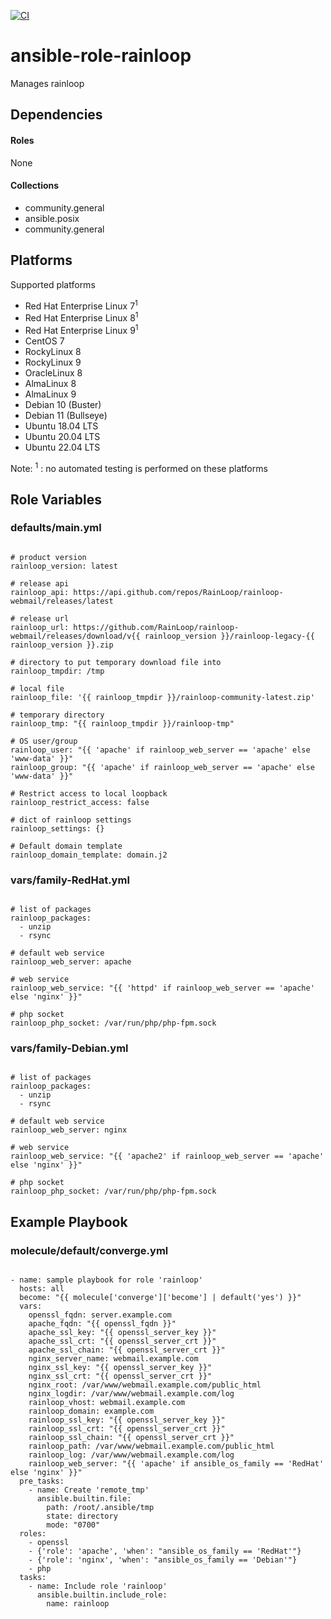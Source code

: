 [![CI](https://github.com/de-it-krachten/ansible-role-rainloop/workflows/CI/badge.svg?event=push)](https://github.com/de-it-krachten/ansible-role-rainloop/actions?query=workflow%3ACI)


# ansible-role-rainloop

Manages rainloop



## Dependencies

#### Roles
None

#### Collections
- community.general
- ansible.posix
- community.general

## Platforms

Supported platforms

- Red Hat Enterprise Linux 7<sup>1</sup>
- Red Hat Enterprise Linux 8<sup>1</sup>
- Red Hat Enterprise Linux 9<sup>1</sup>
- CentOS 7
- RockyLinux 8
- RockyLinux 9
- OracleLinux 8
- AlmaLinux 8
- AlmaLinux 9
- Debian 10 (Buster)
- Debian 11 (Bullseye)
- Ubuntu 18.04 LTS
- Ubuntu 20.04 LTS
- Ubuntu 22.04 LTS

Note:
<sup>1</sup> : no automated testing is performed on these platforms

## Role Variables
### defaults/main.yml
<pre><code>
# product version
rainloop_version: latest

# release api
rainloop_api: https://api.github.com/repos/RainLoop/rainloop-webmail/releases/latest

# release url
rainloop_url: https://github.com/RainLoop/rainloop-webmail/releases/download/v{{ rainloop_version }}/rainloop-legacy-{{ rainloop_version }}.zip

# directory to put temporary download file into
rainloop_tmpdir: /tmp

# local file
rainloop_file: '{{ rainloop_tmpdir }}/rainloop-community-latest.zip'

# temporary directory
rainloop_tmp: "{{ rainloop_tmpdir }}/rainloop-tmp"

# OS user/group
rainloop_user: "{{ 'apache' if rainloop_web_server == 'apache' else 'www-data' }}"
rainloop_group: "{{ 'apache' if rainloop_web_server == 'apache' else 'www-data' }}"

# Restrict access to local loopback
rainloop_restrict_access: false

# dict of rainloop settings
rainloop_settings: {}

# Default domain template
rainloop_domain_template: domain.j2
</pre></code>


### vars/family-RedHat.yml
<pre><code>
# list of packages
rainloop_packages:
  - unzip
  - rsync

# default web service
rainloop_web_server: apache

# web service
rainloop_web_service: "{{ 'httpd' if rainloop_web_server == 'apache' else 'nginx' }}"

# php socket
rainloop_php_socket: /var/run/php/php-fpm.sock
</pre></code>

### vars/family-Debian.yml
<pre><code>
# list of packages
rainloop_packages:
  - unzip
  - rsync

# default web service
rainloop_web_server: nginx

# web service
rainloop_web_service: "{{ 'apache2' if rainloop_web_server == 'apache' else 'nginx' }}"

# php socket
rainloop_php_socket: /var/run/php/php-fpm.sock
</pre></code>



## Example Playbook
### molecule/default/converge.yml
<pre><code>
- name: sample playbook for role 'rainloop'
  hosts: all
  become: "{{ molecule['converge']['become'] | default('yes') }}"
  vars:
    openssl_fqdn: server.example.com
    apache_fqdn: "{{ openssl_fqdn }}"
    apache_ssl_key: "{{ openssl_server_key }}"
    apache_ssl_crt: "{{ openssl_server_crt }}"
    apache_ssl_chain: "{{ openssl_server_crt }}"
    nginx_server_name: webmail.example.com
    nginx_ssl_key: "{{ openssl_server_key }}"
    nginx_ssl_crt: "{{ openssl_server_crt }}"
    nginx_root: /var/www/webmail.example.com/public_html
    nginx_logdir: /var/www/webmail.example.com/log
    rainloop_vhost: webmail.example.com
    rainloop_domain: example.com
    rainloop_ssl_key: "{{ openssl_server_key }}"
    rainloop_ssl_crt: "{{ openssl_server_crt }}"
    rainloop_ssl_chain: "{{ openssl_server_crt }}"
    rainloop_path: /var/www/webmail.example.com/public_html
    rainloop_log: /var/www/webmail.example.com/log
    rainloop_web_server: "{{ 'apache' if ansible_os_family == 'RedHat' else 'nginx' }}"
  pre_tasks:
    - name: Create 'remote_tmp'
      ansible.builtin.file:
        path: /root/.ansible/tmp
        state: directory
        mode: "0700"
  roles:
    - openssl
    - {'role': 'apache', 'when': "ansible_os_family == 'RedHat'"}
    - {'role': 'nginx', 'when': "ansible_os_family == 'Debian'"}
    - php
  tasks:
    - name: Include role 'rainloop'
      ansible.builtin.include_role:
        name: rainloop
</pre></code>
